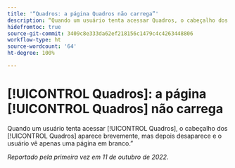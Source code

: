 ```yaml
---
title: '“Quadros: a página Quadros não carrega”'
description: “Quando um usuário tenta acessar Quadros, o cabeçalho dos Quadros aparece brevemente, mas depois desaparece e o usuário vê apenas uma página em branco.”
hidefromtoc: true
source-git-commit: 3409c8e333da62ef218156c1479c4c4263448806
workflow-type: ht
source-wordcount: '64'
ht-degree: 100%

---
```



# [!UICONTROL Quadros]: a página [!UICONTROL Quadros] não carrega

Quando um usuário tenta acessar [!UICONTROL Quadros], o cabeçalho dos [!UICONTROL Quadros] aparece brevemente, mas depois desaparece e o usuário vê apenas uma página em branco.”

_Reportado pela primeira vez em 11 de outubro de 2022._

